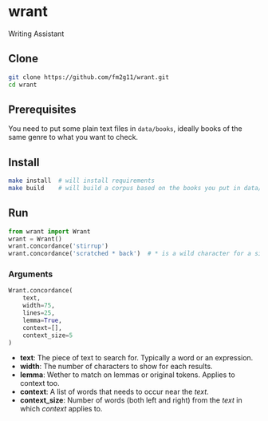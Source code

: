 # wrant
Writing Assistant

## Clone
```bash
git clone https://github.com/fm2g11/wrant.git
cd wrant
```

## Prerequisites
You need to put some plain text files in `data/books`, ideally books of the same genre to what you want to check.

## Install
```bash
make install  # will install requirements
make build    # will build a corpus based on the books you put in data/books
```

## Run
```python
from wrant import Wrant
wrant = Wrant()
wrant.concordance('stirrup')
wrant.concordance('scratched * back')  # * is a wild character for a single token
```

### Arguments
```python
Wrant.concordance(
    text,
    width=75,
    lines=25,
    lemma=True,
    context=[],
    context_size=5
)
```

- **text**: The piece of text to search for. Typically a word or an expression.
- **width**: The number of characters to show for each results.
- **lemma**: Wether to match on lemmas or original tokens. Applies to context too.
- **context**: A list of words that needs to occur near the *text*.
- **context_size**: Number of words (both left and right) from the *text* in which *context* applies to.